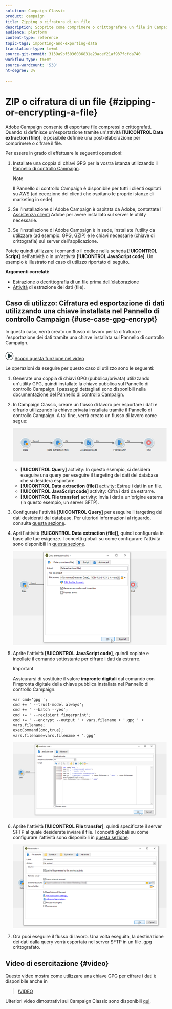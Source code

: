 ```yaml
---
solution: Campaign Classic
product: campaign
title: Zipping o cifratura di un file
description: Scoprite come comprimere o crittografare un file in Campaign Classic prima di elaborarlo.
audience: platform
content-type: reference
topic-tags: importing-and-exporting-data
translation-type: tm+mt
source-git-commit: 3139a9bf5036086831e23acef21af937fcfda740
workflow-type: tm+mt
source-wordcount: '538'
ht-degree: 3%

---
```



# ZIP o cifratura di un file {#zipping-or-encrypting-a-file}

 Adobe Campaign consente di esportare file compressi o crittografati. Quando si definisce un&#39;esportazione tramite un&#39;attività **[!UICONTROL Data extraction (file)]**, è possibile definire una post-elaborazione per comprimere o cifrare il file.

Per essere in grado di effettuare le seguenti operazioni:

1. Installate una coppia di chiavi GPG per la vostra istanza utilizzando il [Pannello di controllo Campaign](https://docs.adobe.com/content/help/en/control-panel/using/instances-settings/gpg-keys-management.html#encrypting-data).

   >[!NOTE]
   >
   >Il Pannello di controllo Campaign è disponibile per tutti i clienti ospitati su AWS (ad eccezione dei clienti che ospitano le proprie istanze di marketing in sede).

1. Se l&#39;installazione di  Adobe Campaign è ospitata da  Adobe, contattate l&#39;[ Assistenza clienti](https://helpx.adobe.com/enterprise/admin-guide.html/enterprise/using/support-for-experience-cloud.ug.html) Adobe per avere installato sul server le utility necessarie.
1. Se l&#39;installazione di  Adobe Campaign è in sede, installate l&#39;utility da utilizzare (ad esempio: GPG, GZIP) e le chiavi necessarie (chiave di crittografia) sul server dell&#39;applicazione.

Potete quindi utilizzare i comandi o il codice nella scheda **[!UICONTROL Script]** dell&#39;attività o in un&#39;attività **[!UICONTROL JavaScript code]**. Un esempio è illustrato nel caso di utilizzo riportato di seguito.

**Argomenti correlati:**

* [Estrazione o decrittografia di un file prima dell&#39;elaborazione](../../platform/using/unzip-decrypt.md)
* [Attività](../../workflow/using/extraction--file-.md) di estrazione dei dati (file).

## Caso di utilizzo: Cifratura ed esportazione di dati utilizzando una chiave installata nel Pannello di controllo Campaign {#use-case-gpg-encrypt}

In questo caso, verrà creato un flusso di lavoro per la cifratura e l&#39;esportazione dei dati tramite una chiave installata sul Pannello di controllo Campaign.

![](assets/do-not-localize/how-to-video.png) [Scopri questa funzione nel video](#video)

Le operazioni da eseguire per questo caso di utilizzo sono le seguenti:

1. Generate una coppia di chiavi GPG (pubblica/privata) utilizzando un&#39;utility GPG, quindi installate la chiave pubblica sul Pannello di controllo Campaign. I passaggi dettagliati sono disponibili nella [documentazione del Pannello di controllo Campaign](https://docs.adobe.com/content/help/en/control-panel/using/instances-settings/gpg-keys-management.html#encrypting-data).

1. In Campaign Classic, creare un flusso di lavoro per esportare i dati e cifrarlo utilizzando la chiave privata installata tramite il Pannello di controllo Campaign. A tal fine, verrà creato un flusso di lavoro come segue:

   ![](assets/gpg-workflow-encrypt.png)

   * **[!UICONTROL Query]** activity: In questo esempio, si desidera eseguire una query per eseguire il targeting dei dati del database che si desidera esportare.
   * **[!UICONTROL Data extraction (file)]** activity: Estrae i dati in un file.
   * **[!UICONTROL JavaScript code]** activity: Cifra i dati da estrarre.
   * **[!UICONTROL File transfer]** activity: Invia i dati a un&#39;origine esterna (in questo esempio, un server SFTP).

1. Configurate l&#39;attività **[!UICONTROL Query]** per eseguire il targeting dei dati desiderati dal database. Per ulteriori informazioni al riguardo, consulta [questa sezione](../../workflow/using/query.md).

1. Apri l&#39;attività **[!UICONTROL Data extraction (file)]**, quindi configurala in base alle tue esigenze. I concetti globali su come configurare l&#39;attività sono disponibili in [questa sezione](../../workflow/using/extraction--file-.md).

   ![](assets/gpg-data-extraction.png)

1. Aprite l&#39;attività **[!UICONTROL JavaScript code]**, quindi copiate e incollate il comando sottostante per cifrare i dati da estrarre.

   >[!IMPORTANT]
   >
   >Assicurarsi di sostituire il valore **impronte digitali** dal comando con l&#39;impronta digitale della chiave pubblica installata nel Pannello di controllo Campaign.

   ```
   var cmd='gpg ';
   cmd += ' --trust-model always';
   cmd += ' --batch --yes';
   cmd += ' --recipient fingerprint';
   cmd += ' --encrypt --output ' + vars.filename + '.gpg ' + vars.filename;
   execCommand(cmd,true);
   vars.filename=vars.filename + '.gpg'
   ```

   ![](assets/gpg-script.png)

1. Aprite l&#39;attività **[!UICONTROL File transfer]**, quindi specificate il server SFTP al quale desiderate inviare il file. I concetti globali su come configurare l&#39;attività sono disponibili in [questa sezione](../../workflow/using/file-transfer.md).

   ![](assets/gpg-file-transfer.png)

1. Ora puoi eseguire il flusso di lavoro. Una volta eseguita, la destinazione dei dati dalla query verrà esportata nel server SFTP in un file .gpg crittografato.

## Video di esercitazione {#video}

Questo video mostra come utilizzare una chiave GPG per cifrare i dati è disponibile anche in

>[!VIDEO](https://video.tv.adobe.com/v/36399?quality=12)

Ulteriori video dimostrativi sui Campaign Classic sono disponibili [qui](https://experienceleague.adobe.com/docs/campaign-classic-learn/tutorials/overview.html?lang=it).
